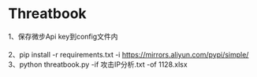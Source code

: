 # Threatbook
1、保存微步Api key到config文件内</br></br>
2、pip install -r requirements.txt -i https://mirrors.aliyun.com/pypi/simple/</br>
3、python threatbook.py -if 攻击IP分析.txt -of 1128.xlsx</br>
